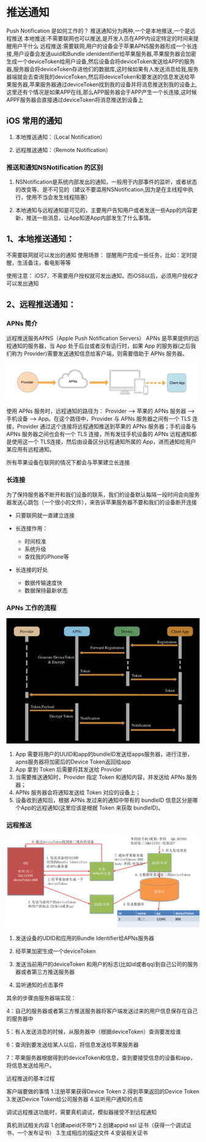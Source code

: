 # 推送通知

Push Notification 是如何工作的？
推送通知分为两种,一个是本地推送,一个是远程推送
本地推送:不需要联网也可以推送,是开发人员在APP内设定特定的时间来提醒用户干什么
远程推送:需要联网,用户的设备会于苹果APNS服务器形成一个长连接,用户设备会发送uuid和Bundle idenidentifier给苹果服务器,苹果服务器会加密生成一个deviceToken给用户设备,然后设备会将deviceToken发送给APP的服务器,服务器会将deviceToken存进他们的数据库,这时候如果有人发送消息给我,服务器端就会去查询我的deviceToken,然后将deviceToken和要发送的信息发送给苹果服务器,苹果服务器通过deviceToken找到我的设备并将消息推送到我的设备上,这里还有个情况是如果APP在线,那么APP服务器会于APP产生一个长连接,这时候APPF服务器会直接通过deviceToken将消息推送到设备上

## iOS 常用的通知

1. 本地推送通知：（Local Notification）

2. 远程推送通知：（Remote Notification）

### 推送和通知NSNotification 的区别 

1. NSNotification是系统内部发出的通知，一般用于内部事件的监听，或者状态的改变等、是不可见的（建议不要滥用NSNotification,因为是在主线程中执行，使用不当会发生线程阻塞）

2. 本地通知与远程通知是可见的，主要用户告知用户或者发送一些App的内容更新，推送一些消息，让App知道App内部发生了什么事情。

## 1、本地推送通知：
不需要联网就可以发出的通知
使用场景：
提醒用户完成一些任务，比如：定时提醒，生活备注，看电影等等

使用注意：
iOS7，不需要用户授权就可发出通知，而iOS8以后，必须用户授权才可以发出通知

## 2、远程推送通知：

### APNs 简介
远程推送服务APNS（Apple Push Notification Servers）
APNs 是苹果提供的远程通知的服务器，当 App 处于后台或者没有运行时，如果 App 的服务器(之后我们称为 Provider)需要发送通知信息给客户端，则需要借助于 APNs 服务器。

![](/assets/apns1.png)

使用 APNs 服务时，远程通知的路径为： Provider –> 苹果的 APNs 服务器 –> 手机设备 –> App。在这个路径中，Provider 与 APNs 服务器之间有一个 TLS 连接，Provider 通过这个连接将远程通知推送到苹果的 APNs 服务器；手机设备与 APNs 服务器之间也会有一个 TLS 连接，所有发往手机设备的 APNs 远程通知都是使用这一个 TLS连接，然后由设备区分远程通知所属的 App，进而通知给用户某应用有远程通知。


所有苹果设备在联网的情况下都会与苹果建立长连接

### 长连接
为了保持服务器不断开和我们设备的联系，我们的设备默认每隔一段时间会向服务器发送心跳包（一个很小的文件），来告诉苹果服务器不要和我们的设备断开连接
- 只要联网就一直建立连接

-  长连接作用：
    - 时间校准
    - 系统升级
    - 查找我的iPhone等 

- 长连接的好处
    - 数据传输速度快 
    - 数据保持最新状态 

### APNs 工作的流程

![](/assets/apns2.png)
 
1. App 需要将用户的UUID和app的bundleID发送给apps服务器，进行注册，apns服务器将加密后的Device Token返回给app
2. App 拿到 Token 后需要将其发送给 Provider
3. 当需要推送通知时，Provider 指定 Token 和通知内容，并发送给 APNs 服务器；
4. APNs 服务器会将通知发送给 Token 对应的设备上；
5. 设备收到通知后，根据 APNs 发过来的通知中带有的 bundleID 信息区分是哪个App的远程通知(这里应该是根据 Token 来获取 bundleID)。



### 远程推送

![](/assets/apns3.png)

1. 发送设备的UDID和应用的Bundle Identifier给APNs服务器

2. 经苹果加密生成一个deviceToken

3. 发送当前用户的deviceToken
和用户的标志(比如id或者qq)到自己公司的服务器或者第三方推送服务器

4. 监听通知的点击事件

其余的步骤由服务器端实现：

4：自己的服务器或者第三方推送服务器将客户端发送过来的用户信息保存在自己的服务器中

5：有人发送消息的时候，从服务器中（根据deviceToken）查询要发给谁

6：查询到要发送给某人以后，将信息发送给苹果服务器

7：苹果服务器根据得到的deviceToken和信息，查到要接受信息的设备和app，将信息发送给用户。

远程推送的基本过程



客户端要做的事情
1.注册苹果获得Device Token 
2.得到苹果返回的Device Token 
3.发送Device Token给公司服务器 
4.监听用户通知的点击 

调试远程推送功能时，需要真机调试，模拟器接受不到远程通知

真机测试相关内容
1.创建apeid(不带*)
2.创建appid ssl 证书（获得一个调试证书，一个发布证书）
3.生成相应的描述文件 
4.安装相关证书 